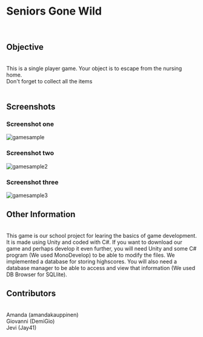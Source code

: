 # Seniors Gone Wild
<br/>

## Objective
<br>
This is a single player game. Your object is to escape from the nursing home. <br>
Don't forget to collect all the items<br>
<br>

## Screenshots

### Screenshot one
![gamesample](https://user-images.githubusercontent.com/33485663/37272405-308dc20e-25df-11e8-8f5b-a8c4f42e1528.PNG)


### Screenshot two
![gamesample2](https://user-images.githubusercontent.com/33485663/37272540-9225140e-25df-11e8-951e-f3978cd25b51.PNG)

### Screenshot three

![gamesample3](https://user-images.githubusercontent.com/33485663/37272470-5985bae0-25df-11e8-9023-07335ce65eee.PNG)

## Other Information
<br>
This game is our school project for learing the basics of game development. It is made using Unity and coded with C#.
If you want to download our game and perhaps develop it even further, you will need Unity and some C# program (We used MonoDevelop) to be able to modify the files. We implemented a database for storing highscores. You will also need a database manager to be able to access and view that information (We used DB Browser for SQLlite).
<br>

## Contributors

<br>
Amanda (amandakauppinen)
<br>
Giovanni (DemiGio)
<br>
Jevi (Jay41)
